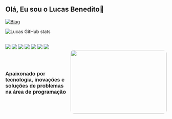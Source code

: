 ## Olá, Eu sou o Lucas Benedito👋

[![Blog](https://img.shields.io/badge/LinkedIn-0077B5?style=for-the-badge&logo=linkedin&logoColor=white)](https://www.linkedin.com/in/lucas-benedito-costa-neves-6a0102246/)


![Lucas GitHub stats](https://github-readme-stats.vercel.app/api?username=LucasBeneditoCostaNeves&show_icons=true&theme=radical)
<div style="display: inline_block"><br/>
    <img aling="center" src="https://img.shields.io/badge/HTML5-E34F26?style=for-the-badge&logo=html5&logoColor=white"/>
    <img aling="center" src="https://img.shields.io/badge/CSS3-1572B6?style=for-the-badge&logo=css3&logoColor=white"/>
    <img aling="center" src="https://img.shields.io/badge/JavaScript-323330?style=for-the-badge&logo=javascript&logoColor=F7DF1E"/>
    <img aling="center" src="https://img.shields.io/badge/TypeScript-007ACC?style=for-the-badge&logo=typescript&logoColor=white"/>
    <img aling="center" src="https://img.shields.io/badge/Express.js-404D59?style=for-the-badge"/>
    <img aling="center" src="https://img.shields.io/badge/React-20232A?style=for-the-badge&logo=react&logoColor=61DAFB"/>
        <img aling="center" src="https://img.shields.io/badge/SQLite-07405E?style=for-the-badge&logo=sqlite&logoColor=white"/>
</div>


<div style="display: flex; align-items: center;">
    <h3 style="font-family: 'oboto', sans-serif; font-size:20px font-we"> Apaixonado por tecnologia, inovações e soluções de problemas na área de programação</h3> 
    <img aling="center" src="https://media0.giphy.com/media/v1.Y2lkPTc5MGI3NjExYTQwNzg3OTg0OTkyNTE4ZjMwZTY5YjU3ZWMwZDg0ZjI2MzdmMmIzYiZjdD1n/QuljRTmxQiaah95VdY/giphy.gif" height="200px" width="300px" style="border-radius: 10px;">
</div>
